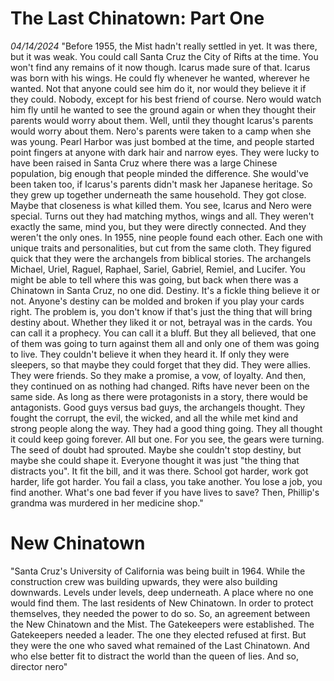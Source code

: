 # The Last Chinatown: Part One
*04/14/2024*
"Before 1955, the Mist hadn't really settled in yet. It was there, but it was weak. You could call Santa Cruz the City of Rifts at the time. You won't find any remains of it now though. Icarus made sure of that.
Icarus was born with his wings. He could fly whenever he wanted, wherever he wanted. Not that anyone could see him do it, nor would they believe it if they could. Nobody, except for his best friend of course. Nero would watch him fly until he wanted to see the ground again or when they thought their parents would worry about them. Well, until they thought Icarus's parents would worry about them.
Nero's parents were taken to a camp when she was young. Pearl Harbor was just bombed at the time, and people started point fingers at anyone with dark hair and narrow eyes. They were lucky to have been raised in Santa Cruz where there was a large Chinese population, big enough that people minded the difference. She would've been taken too, if Icarus's parents didn't mask her Japanese heritage. So they grew up together underneath the same household. They got close. Maybe that closeness is what killed them.
You see, Icarus and Nero were special. Turns out they had matching mythos, wings and all. They weren't exactly the same, mind you, but they were directly connected. And they weren't the only ones.
In 1955, nine people found each other. Each one with unique traits and personalities, but cut from the same cloth. They figured quick that they were the archangels from biblical stories. The archangels Michael, Uriel, Raguel, Raphael, Sariel, Gabriel, Remiel, and Lucifer. You might be able to tell where this was going, but back when there was a Chinatown in Santa Cruz, no one did.
Destiny. It's a fickle thing believe it or not. Anyone's destiny can be molded and broken if you play your cards right. The problem is, you don't know if that's just the thing that will bring destiny about. Whether they liked it or not, betrayal was in the cards.
You can call it a prophecy. You can call it a bluff. But they all believed, that one of them was going to turn against them all and only one of them was going to live. They couldn't believe it when they heard it. If only they were sleepers, so that maybe they could forget that they did. They were allies. They were friends. So they make a promise, a vow, of loyalty. And then, they continued on as nothing had changed.
Rifts have never been on the same side. As long as there were protagonists in a story, there would be antagonists. Good guys versus bad guys, the archangels thought. They fought the corrupt, the evil, the wicked, and all the while met kind and strong people along the way. They had a good thing going. They all thought it could keep going forever. All but one. For you see, the gears were turning. The seed of doubt had sprouted. Maybe she couldn't stop destiny, but maybe she could shape it.
Everyone thought it was just "the thing that distracts you". It fit the bill, and it was there. School got harder, work got harder, life got harder. You fail a class, you take another. You lose a job, you find another. What's one bad fever if you have lives to save? Then, Phillip's grandma was murdered in her medicine shop."

# New Chinatown
"Santa Cruz's University of California was being built in 1964. While the construction crew was building upwards, they were also building downwards. Levels under levels, deep underneath. A place where no one would find them. The last residents of New Chinatown.
In order to protect themselves, they needed the power to do so. So, an agreement between the New Chinatown and the Mist. The Gatekeepers were established.
The Gatekeepers needed a leader. The one they elected refused at first. But they were the one who saved what remained of the Last Chinatown. And who else better fit to distract the world than the queen of lies. And so, director nero"